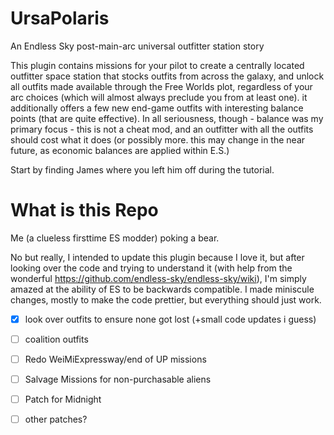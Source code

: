 # UrsaPolaris
An Endless Sky post-main-arc universal outfitter station story

This plugin contains missions for your pilot to create a centrally located outfitter space station that stocks outfits from across the galaxy, and unlock all outfits made available through the Free Worlds plot, regardless of your arc choices (which will almost always preclude you from at least one). it additionally offers a few new end-game outfits with interesting balance points (that are quite effective). In all seriousness, though - balance was my primary focus - this is not a cheat mod, and an outfitter with all the outfits should cost what it does (or possibly more. this may change in the near future, as economic balances are applied within E.S.)

Start by finding James where you left him off during the tutorial.


# What is this Repo

Me (a clueless firsttime ES modder) poking a bear.

No but really, I intended to update this plugin because I love it, but after looking over the code and trying to understand it (with help from the wonderful https://github.com/endless-sky/endless-sky/wiki), I'm simply amazed at the ability of ES to be backwards compatible. I made miniscule changes, mostly to make the code prettier, but everything should just work. 

- [x] look over outfits to ensure none got lost (+small code updates i guess)
- [ ] coalition outfits
- [ ] Redo WeiMiExpressway/end of UP missions
- [ ] Salvage Missions for non-purchasable aliens
- [ ] Patch for Midnight
- [ ] other patches?

